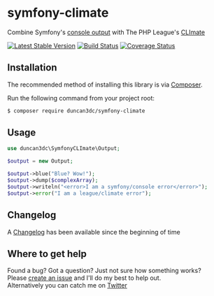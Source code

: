 # symfony-climate
Combine Symfony's [console output](http://symfony.com/doc/3.1/console/coloring.html) with The PHP League's [CLImate](http://climate.thephpleague.com/)

[![Latest Stable Version](https://poser.pugx.org/duncan3dc/symfony-climate/version.svg)](https://packagist.org/packages/duncan3dc/symfony-climate)
[![Build Status](https://travis-ci.org/duncan3dc/symfony-climate.svg?branch=master)](https://travis-ci.org/duncan3dc/symfony-climate)
[![Coverage Status](https://coveralls.io/repos/github/duncan3dc/symfony-climate/badge.svg)](https://coveralls.io/github/duncan3dc/symfony-climate)


## Installation

The recommended method of installing this library is via [Composer](//getcomposer.org/).

Run the following command from your project root:

```bash
$ composer require duncan3dc/symfony-climate
```


## Usage

```php
use duncan3dc\SymfonyCLImate\Output;

$output = new Output;

$output->blue("Blue? Wow!");
$output->dump($complexArray);
$output->writeln("<error>I am a symfony/console error</error>");
$output->error("I am a league/climate error");
```


## Changelog
A [Changelog](CHANGELOG.md) has been available since the beginning of time


## Where to get help
Found a bug? Got a question? Just not sure how something works?  
Please [create an issue](//github.com/duncan3dc/symfony-console/issues) and I'll do my best to help out.  
Alternatively you can catch me on [Twitter](https://twitter.com/duncan3dc)
